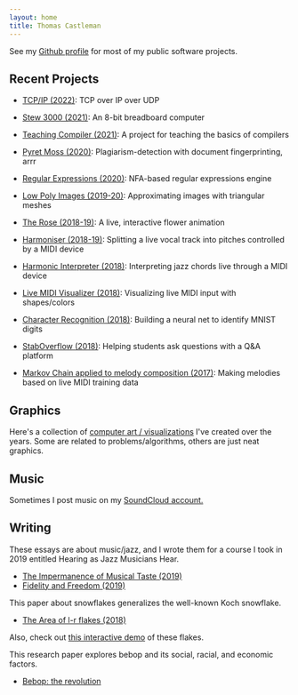 ```yaml
---
layout: home
title: Thomas Castleman
---
```


See my [Github profile](https://github.com/thomascastleman) for most of my public software projects.

## Recent Projects

- [TCP/IP (2022)](projects/tcpip): TCP over IP over UDP

- [Stew 3000 (2021)](projects/stew3000): An 8-bit breadboard computer

- [Teaching Compiler (2021)](projects/teaching_compiler): A project for teaching the basics of compilers

- [Pyret Moss (2020)](projects/pyret_moss): Plagiarism-detection with document fingerprinting, arrr

- [Regular Expressions (2020)](projects/regex): NFA-based regular expressions engine

- [Low Poly Images (2019-20)](projects/lowpoly): Approximating images with triangular meshes

- [The Rose (2018-19)](projects/rose): A live, interactive flower animation

- [Harmoniser (2018-19)](projects/harmoniser): Splitting a live vocal track into pitches controlled by a MIDI device

- [Harmonic Interpreter (2018)](projects/harmonic_interpreter): Interpreting jazz chords live through a MIDI device

- [Live MIDI Visualizer (2018)](projects/live_midi_visualizer): Visualizing live MIDI input with shapes/colors

- [Character Recognition (2018)](projects/ocr): Building a neural net to identify MNIST digits

- [StabOverflow (2018)](projects/staboverflow): Helping students ask questions with a Q&A platform

- [Markov Chain applied to melody composition (2017)](projects/melodic_markov): Making melodies based on live MIDI training data

## Graphics

Here's a collection of [computer art / visualizations](graphics) I've created over the years.
Some are related to problems/algorithms, others are just neat graphics.

## Music

Sometimes I post music on my [SoundCloud account.](https://soundcloud.com/thomas-castleman-506103888)

## Writing

These essays are about music/jazz, and I wrote them for a course I took in 2019 entitled Hearing as Jazz Musicians Hear.

- [The Impermanence of Musical Taste (2019)](projects/assets/writing/impermanence-of-musical-taste.pdf)
- [Fidelity and Freedom (2019)](projects/assets/writing/fidelity-and-freedom.pdf)

This paper about snowflakes generalizes the well-known Koch snowflake.

- [The Area of l-r flakes (2018)](projects/assets/writing/area-of-lr-flakes.pdf)

Also, check out [this interactive demo](graphics/lrflakes) of these flakes.

This research paper explores bebop and its social, racial, and economic factors.

- [Bebop: the revolution](projects/assets/writing/bebop-the-revolution.pdf)
